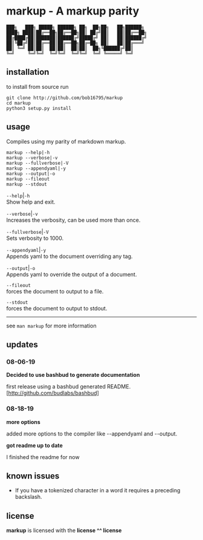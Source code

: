 # markup - A markup parity 

```text
███╗   ███╗ █████╗ ██████╗ ██╗  ██╗██╗   ██╗██████╗ 
████╗ ████║██╔══██╗██╔══██╗██║ ██╔╝██║   ██║██╔══██╗
██╔████╔██║███████║██████╔╝█████╔╝ ██║   ██║██████╔╝
██║╚██╔╝██║██╔══██║██╔══██╗██╔═██╗ ██║   ██║██╔═══╝ 
██║ ╚═╝ ██║██║  ██║██║  ██║██║  ██╗╚██████╔╝██║     
╚═╝     ╚═╝╚═╝  ╚═╝╚═╝  ╚═╝╚═╝  ╚═╝ ╚═════╝ ╚═╝     
```


## installation

to install from source run

```text
git clone http://github.com/bob16795/markup
cd markup
python3 setup.py install
```


## usage

Compiles using my parity of markdown markup.

```text
markup --help|-h
markup --verbose|-v
markup --fullverbose|-V
markup --appendyaml|-y
markup --output|-o
markup --fileout
markup --stdout
```


`--help`|`-h`  
Show help and exit.

`--verbose`|`-v`  
Increases the verbosity, can be used more than once.

`--fullverbose`|`-V`  
Sets verbosity to 1000.

`--appendyaml`|`-y`  
Appends yaml to the document overriding any tag.

`--output`|`-o`  
Appends yaml to override the output of a document.

`--fileout`  
forces the document to output to a file.

`--stdout`  
forces the document to output to stdout.

---

see `man markup` for more information

## updates

### 08-06-19

**Decided to use bashbud to generate documentation**

first release using a bashbud generated README.
[http://github.com/budlabs/bashbud]

### 08-18-19


**more options**

added more options to the compiler like --appendyaml and
--output.


**got readme up to date**

I finished the readme for now

## known issues

- If you have a tokenized character in a word it requires a preceding backslash.

## license

**markup** is licensed with the **license ^^ license**



